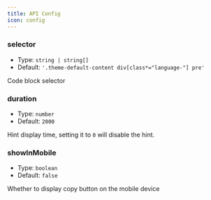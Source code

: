 ```yaml
---
title: API Config
icon: config
---
```


### selector

- Type: `string | string[]`
- Default: `'.theme-default-content div[class*="language-"] pre'`

Code block selector

### duration

- Type: `number`
- Default: `2000`

Hint display time, setting it to `0` will disable the hint.

### showInMobile

- Type: `boolean`
- Default: `false`

Whether to display copy button on the mobile device
